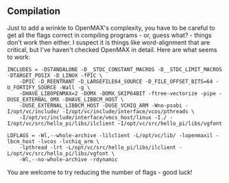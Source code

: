 
##  Compilation 


Just to add a wrinkle to OpenMAX's complexity, you have to be
careful to get all the flags correct in compiling programs -
or, guess what? - things don't work then either. I
suspect it is things like word-alignment that are critical,
but I've haven't checked
OpenMAX in detail. Here are what seems to work:

```
INCLUDES = -DSTANDALONE -D__STDC_CONSTANT_MACROS -D__STDC_LIMIT_MACROS -DTARGET_POSIX -D_LINUX -fPIC \
    -DPIC -D_REENTRANT -D_LARGEFILE64_SOURCE -D_FILE_OFFSET_BITS=64 -U_FORTIFY_SOURCE -Wall -g \
    -DHAVE_LIBOPENMAX=2 -DOMX -DOMX_SKIP64BIT -ftree-vectorize -pipe -DUSE_EXTERNAL_OMX -DHAVE_LIBBCM_HOST \
    -DUSE_EXTERNAL_LIBBCM_HOST -DUSE_VCHIQ_ARM -Wno-psabi -I/opt/vc/include/ -I/opt/vc/include/interface/vcos/pthreads \
    -I/opt/vc/include/interface/vmcs_host/linux -I./ -I/opt/vc/src/hello_pi/libs/ilclient -I/opt/vc/src/hello_pi/libs/vgfont

LDFLAGS = -Wl,--whole-archive -lilclient -L/opt/vc/lib/ -lopenmaxil -lbcm_host -lvcos -lvchiq_arm \
    -lpthread -lrt -L/opt/vc/src/hello_pi/libs/ilclient -L/opt/vc/src/hello_pi/libs/vgfont \
    -Wl,--no-whole-archive -rdynamic
```


You are welcome to try reducing the number of flags - good luck!
